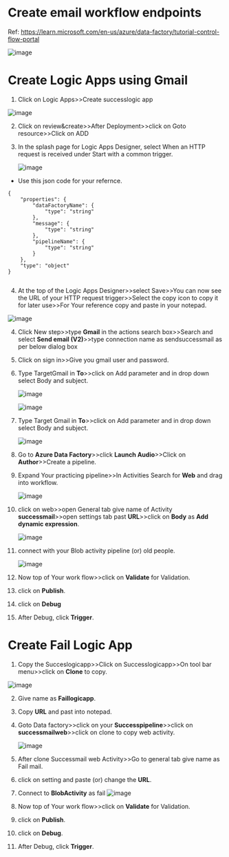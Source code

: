 # Create email workflow endpoints

Ref: https://learn.microsoft.com/en-us/azure/data-factory/tutorial-control-flow-portal

![image](https://user-images.githubusercontent.com/20516321/208333982-d43d8332-1a6d-44af-809d-d26f25204ce2.png)

# Create Logic Apps using Gmail


1. Click on Logic Apps>>Create successlogic app 

![image](https://user-images.githubusercontent.com/20516321/209438015-aaf01251-0a7c-4f75-93f8-5ac4e009cd2d.png)

2. Click on review&create>>After Deployment>>click on Goto resource>>Click on ADD

3. In the splash page for Logic Apps Designer, select When an HTTP request is received under Start with a common trigger. 

    ![image](https://user-images.githubusercontent.com/20516321/209438373-8aba531f-9851-4634-a768-c27fe2be56dd.png) 
    
  * Use this json code for your refernce.  

``` 
{
    "properties": {
        "dataFactoryName": {
            "type": "string"
        },
        "message": {
            "type": "string"
        },
        "pipelineName": {
            "type": "string"
        }
    },
    "type": "object"
}
 
```
4. At the top of the Logic Apps Designer>>select Save>>You can now see the URL of your HTTP request trigger>>Select the copy icon to copy it for later use>>For Your reference copy and paste in your notepad.
 
 ![image](https://user-images.githubusercontent.com/20516321/209442383-618a03ed-462e-46df-a3bb-53a217319f16.png)
    
4. Click New step>>type **Gmail** in the actions search box>>Search and select **Send email (V2)**>>type connection name as sendsuccessmail as per below dialog box
5. Click on sign in>>Give you gmail user and password.
6. Type TargetGmail in **To**>>click on Add parameter and in drop down select Body and subject.

   ![image](https://user-images.githubusercontent.com/20516321/209439215-4055ccb8-8efd-49cc-893e-61f929ece512.png)
   

   ![image](https://user-images.githubusercontent.com/20516321/209438553-a8abceee-ce88-4ee0-a777-652168c368c7.png)
   
7. Type Target Gmail in **To**>>click on Add parameter and in drop down select Body and subject.

   ![image](https://user-images.githubusercontent.com/20516321/209439215-4055ccb8-8efd-49cc-893e-61f929ece512.png)
   
8. Go to **Azure Data Factory**>>click **Launch Audio**>>Click on **Author**>>Create a pipeline.
9. Expand Your practicing pipeline>>In Activities Search for **Web** and drag into workflow.

   ![image](https://user-images.githubusercontent.com/20516321/209440556-3604c90e-3284-4f8a-a610-2ab37e09378f.png)
   
10. click on web>>open General tab give name of Activity **successmail**>>open settings tab past **URL**>>click on **Body** as **Add dynamic expression**.


    ![image](https://user-images.githubusercontent.com/20516321/209442837-aefb6c5c-10b9-43dc-a6df-bd9f03f81817.png)
    
11. connect with your Blob activity pipeline (or) old people.

    ![image](https://user-images.githubusercontent.com/20516321/209442917-f4d3c19b-c275-470d-a4b2-31f6b0d74130.png)
    
12. Now top of Your work flow>>click on **Validate** for Validation.
13. click on **Publish**.
14. click on **Debug**
15. After Debug, click **Trigger**.

# Create Fail Logic App

1. Copy the Succeslogicapp>>Click on Successlogicapp>>On tool bar menu>>click on **Clone** to copy.

  ![image](https://user-images.githubusercontent.com/20516321/209443382-bd837d01-b694-420f-a542-d410d55991b6.png)
  
2. Give name as **Faillogicapp**.
3. Copy **URL** and past into notepad.
4. Goto Data factory>>click on your **Successpipeline**>>click on **successmailweb**>>click on clone to copy web activity.

    ![image](https://user-images.githubusercontent.com/20516321/209443590-60825e3f-7d35-4eb6-a012-2b08ce050c5e.png)
5. After clone Successmail web Activity>>Go to general tab give name as Fail mail.
6. click on setting and paste (or) change the **URL**.
7. Connect to **BlobActivity** as fail
![image](https://user-images.githubusercontent.com/20516321/209444154-3140df5d-8b78-45a4-99c1-6f99957a62e1.png) 
  
8. Now top of Your work flow>>click on **Validate** for Validation.
9. click on **Publish**.
10. click on **Debug**.
11. After Debug, click **Trigger**.




   
    
    
    

   
   
   
   
   



  






